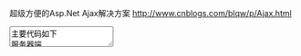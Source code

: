 超级方便的Asp.Net  Ajax解决方案
http://www.cnblogs.com/blqw/p/Ajax.html
<textarea>
主要代码如下
服务器端
protected void Page_Load(object sender, EventArgs e)
{
    Ajax2.Register(this);//注册当前页面
}

[AjaxMethod]//声明Ajax方法
public object GetUserInfo(int id)
{
    if (id < 0)
    {
        throw new ArgumentOutOfRangeException("id", "id不能小于0");
    }
    return new { ID = id, Name = "blqw" + id };
}
web页面 直接调用
&lt;script&gt;
    function getUser(id) {
        var user = GetUserInfo(id);
        alert(user.Name);
    }
&lt;/script&gt;
</textarea>